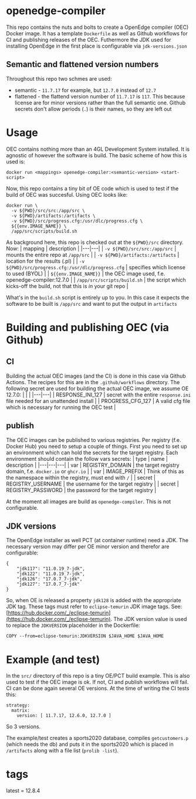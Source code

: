 # openedge-compiler

This repo contains the nuts and bolts to create a OpenEdge compiler (OEC) Docker image. It has a template `Dockerfile` as well as Github workflows for CI and publishing releases of the OEC. Futhermore the JDK used for installing OpenEdge in the first place is configurable via `jdk-versions.json`

## Semantic and flattened version numbers
Throughout this repo two schmes are used:
- semantic - `11.7.17` for example, but `12.7.0` instead of `12.7`
- flattened - the flattend version number of `11.7.17` is `117`. This because license are for minor versions rather than the full semantic one. Github secrets don't allow periods (`.`) is their names, so they are left out


# Usage
OEC contains nothing more than an 4GL Development System installed. It is agnostic of however the software is build. The basic scheme of how this is used is:

`docker run <mappings> openedge-compiler:<semantic-version> <start-script>`

Now, this repo contains a tiny bit of OE code which is used to test if the build of OEC was succesful.
Using OEC looks like:
```
docker run \
  -v ${PWD}/src/src:/app/src \
  -v ${PWD}/artifacts:/artifacts \
  -v ${PWD}/src/progress.cfg:/usr/dlc/progress.cfg \
  ${{env.IMAGE_NAME}} \
  /app/src/scripts/build.sh
```
As background here, this repo is checked out at the `${PWD}/src` directory. Now:
| mapping | description  |
|---|---|
| `-v ${PWD}/src/src:/app/src` | mounts the entire repo at `/app/src` |
| `-v ${PWD}/artifacts:/artifacts` | location for the results (.pl) |
| `-v ${PWD}/src/progress.cfg:/usr/dlc/progress.cfg` | specifies which license to used (BYOL) |
| `${{env.IMAGE_NAME}}` | the OEC image used, f.e. openedge-compiler:12.7.0 |
| `/app/src/scripts/build.sh`   | the script which kicks-off the build, not that this is *in* your git repo |

What's in the `build.sh` script is entirely up to you. In this case it expects the software to be built is `/app/src` and want to put the output in `artifacts`


# Building and publishing OEC (via Github)

## CI
Building the actual OEC images (and the CI) is done in this case via Github Actions. The recipes for this are in the `.github/workflows` directory. The following secret are used for building the actual OEC image, we assume OE 12.7.0:
|   |   |
|---|---|
| RESPONSE_INI_127 | secret with the entire `response.ini` file needed for an unattended install |
| PROGRESS_CFG_127 | A valid cfg file which is necessary for running the OEC test |

## publish
The OEC images can be published to various registries. Per registry (f.e. Docker Hub) you need to setup a couple of things. First you need to set up an environment which can hold the secrets for the target registry. Each environment should contain the follow vars secrets:
| type | name | description  |
|---|---|---|
| var | REGISTRY_DOMAIN | the target registry domain, f.e. `docker.io` or `ghcr.io` |
| var | IMAGE_PREFIX | Think of this as the namespace within the registry, must end with `/` |
| secret | REGISTRY_USERNAME | the username for the target registry |
| secret | REGISTRY_PASSWORD | the password for the target registry |

At the moment all images are build as `openedge-compiler`. This is not configurable.

## JDK versions
The OpenEdge installer as well PCT (at container runtime) need a JDK. The necessary version may differ per OE minor version and therefor are configurable:
```
{
    "jdk117": "11.0.19_7-jdk",
    "jdk122": "11.0.19_7-jdk",
    "jdk126": "17.0.7_7-jdk",
    "jdk127": "17.0.7_7-jdk"
}
```
So, when OE is released a property `jdk128` is added with the appropriate JDK tag. These tags must refer to `eclipse-temurin` JDK image tags. See: [https://hub.docker.com/_/eclipse-temurin](https://hub.docker.com/_/eclipse-temurin). The JDK version value is used to replace the `JDKVERSION` placeholder in the Dockerfile:
```
COPY --from=eclipse-temurin:JDKVERSION $JAVA_HOME $JAVA_HOME
```

# Example (and test)
In the `src/` directory of this repo is a tiny OE/PCT build example. This is also used to test if the OEC image is ok. If not, CI and publish workflows will fail. CI can be done again several OE versions. At the time of writing the CI tests this:
```
strategy:
  matrix:
    version: [ 11.7.17, 12.6.0, 12.7.0 ]
``` 

So 3 versions.

The example/test creates a sports2020 database, compiles `getcustomers.p` (which needs the db) and puts it in the sports2020 which is placed in `/artifacts` along with a file list (`prolib -list`).

# tags
latest = 12.8.4
